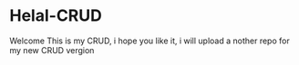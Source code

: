 # Helal-CRUD
Welcome
This is my CRUD,
i hope you like it,
i will upload a nother repo for my new CRUD vergion
